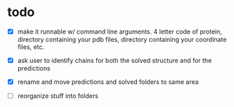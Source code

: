 # todo

- [X] make it runnable w/ command line arguments. 4 letter code of protein, directory containing your pdb files, directory containing your coordinate files, etc. 
- [X] ask user to identify chains for both the solved structure and for the predictions
- [X] rename and move predictions and solved folders to same area
- [ ] reorganize stuff into folders

